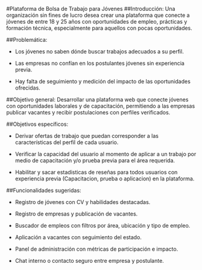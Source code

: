 #Plataforma de Bolsa de Trabajo para Jóvenes
##Introducción:
Una organización sin fines de lucro desea crear una plataforma que conecte a jóvenes de entre 18 y 25 años con oportunidades de empleo, prácticas y formación técnica, especialmente para aquellos con pocas oportunidades.

##Problemática:
- Los jóvenes no saben dónde buscar trabajos adecuados a su perfil.

- Las empresas no confían en los postulantes jóvenes sin experiencia previa.

- Hay falta de seguimiento y medición del impacto de las oportunidades ofrecidas.

##Objetivo general:
Desarrollar una plataforma web que conecte jóvenes con oportunidades laborales y de capacitación, permitiendo a las empresas publicar vacantes y recibir postulaciones con perfiles verificados.

##Objetivos específicos:
- Derivar ofertas de trabajo que puedan corresponder a las características del perfil de cada usuario. 

- Verificar la capacidad del usuario al momento de aplicar a un trabajo por medio de capacitación y/o prueba previa para el área requerida.

- Habilitar y sacar estadisticas de reseñas para todos usuarios con experiencia previa (Capacitacion, prueba o aplicacion) en la plataforma.

##Funcionalidades sugeridas:
- Registro de jóvenes con CV y habilidades destacadas.

- Registro de empresas y publicación de vacantes.

- Buscador de empleos con filtros por área, ubicación y tipo de empleo.

- Aplicación a vacantes con seguimiento del estado.

- Panel de administración con métricas de participación e impacto.

- Chat interno o contacto seguro entre empresa y postulante.
